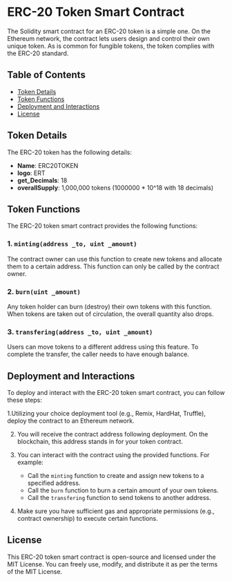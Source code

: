 # ERC-20 Token Smart Contract

The Solidity smart contract for an ERC-20 token is a simple one. On the Ethereum network, the contract lets users design and control their own unique token. As is common for fungible tokens, the token complies with the ERC-20 standard.

## Table of Contents

- [Token Details](#token-details)
- [Token Functions](#token-functions)
- [Deployment and Interactions](#deployment-and-interactions)
- [License](#license)


## Token Details

The ERC-20 token has the following details:

- **Name**: ERC20TOKEN
- **logo**: ERT
- **get_Decimals**: 18
- **overallSupply**: 1,000,000 tokens (1000000 * 10^18 with 18 decimals)

## Token Functions

The ERC-20 token smart contract provides the following functions:

### 1. `minting(address _to, uint _amount)`

The contract owner can use this function to create new tokens and allocate them to a certain address. This function can only be called by the contract owner.

### 2. `burn(uint _amount)`

Any token holder can burn (destroy) their own tokens with this function. When tokens are taken out of circulation, the overall quantity also drops.

### 3. `transfering(address _to, uint _amount)`

Users can move tokens to a different address using this feature. To complete the transfer, the caller needs to have enough balance.

## Deployment and Interactions

To deploy and interact with the ERC-20 token smart contract, you can follow these steps:

1.Utilizing your choice deployment tool (e.g., Remix, HardHat, Truffle), deploy the contract to an Ethereum network.

2. You will receive the contract address following deployment. On the blockchain, this address stands in for your token contract.

3. You can interact with the contract using the provided functions. For example:
   - Call the `minting` function to create and assign new tokens to a specified address.
   - Call the `burn` function to burn a certain amount of your own tokens.
   - Call the `transfering` function to send tokens to another address.

4. Make sure you have sufficient gas and appropriate permissions (e.g., contract ownership) to execute certain functions.

## License

This ERC-20 token smart contract is open-source and licensed under the MIT License. You can freely use, modify, and distribute it as per the terms of the MIT License.
